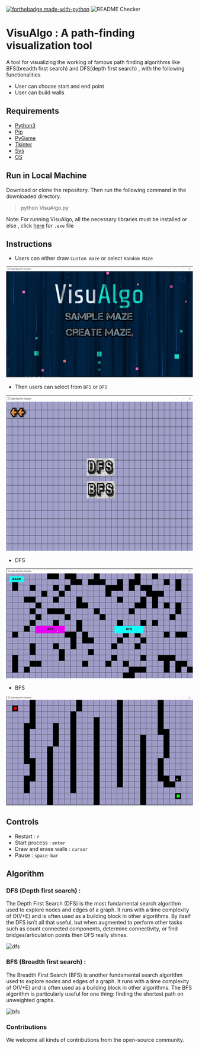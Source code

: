 [![forthebadge made-with-python](https://forthebadge.com/images/badges/made-with-python.svg)](https://www.python.org/)
![README Checker](https://github.com/williamfiset/Algorithms/workflows/README%20URL%20Checker/badge.svg)
<br>

# VisuAlgo : A path-finding visualization tool 

A tool for visualizing the working of famous path finding algorithms like BFS(breadth first search) and DFS(depth first search) , with the following functionalities
* User can choose start and end point
* User can build walls 

## Requirements
* [Python3](https://www.python.org/)
* [Pip](https://pypi.org/project/pip/)
* [PyGame](https://www.pygame.org/wiki/about)
* [Tkinter](https://docs.python.org/3/library/tkinter.html)
* [Sys](https://docs.python.org/3/library/sys.html)
* [OS](https://docs.python.org/3/library/os.html)


## Run in Local Machine
Download or clone the repository. Then run the following command in the downloaded directory.
> python VisuAlgo.py

Note: For running VisuAlgo, all the necessary libraries must be installed or else , click [here](https://drive.google.com/file/d/1CEI5kGXMa2iAeE08iS-hnM4kIWZzKri0/view?usp=sharing) for `.exe` file


## Instructions 
* Users can either draw `Custom maze` or select `Random Maze`

![interface](readme_files/interface.gif)

* Then users can select from `BFS` or `DFS`

![option](readme_files/option.png)

* DFS

![option](readme_files/dfs.gif)
  

* BFS

![option](readme_files/bfs.gif)
  
  
## Controls
* Restart : `r`
* Start process : `enter`
* Draw and erase walls : `cursor`
* Pause : `space-bar`

## Algorithm
 ### DFS (Depth first search) : 
  The Depth First Search (DFS) is the most fundamental search algorithm used to explore nodes and edges of a    graph. It runs with a       time complexity of O(V+E) and is often used as a building block in other algorithms.
  By itself the DFS isn’t all that useful, but when augmented to perform other tasks such as count connected components, determine         connectivity, or find bridges/articulation points then DFS really shines.
   
   ![dfs](https://upload.wikimedia.org/wikipedia/commons/7/7f/Depth-First-Search.gif)
   
 ### BFS (Breadth first search) : 
  The Breadth First Search (BFS) is another fundamental search algorithm used to explore nodes and edges of   a graph. It runs with a       time complexity of O(V+E) and is often used as a building block in other algorithms.
  The BFS algorithm is particularly useful for one thing: finding the shortest path on unweighted graphs.
  
  ![bfs](https://upload.wikimedia.org/wikipedia/commons/5/5d/Breadth-First-Search-Algorithm.gif)
  
  ### Contributions
   We welcome all kinds of contributions from the open-source community.

